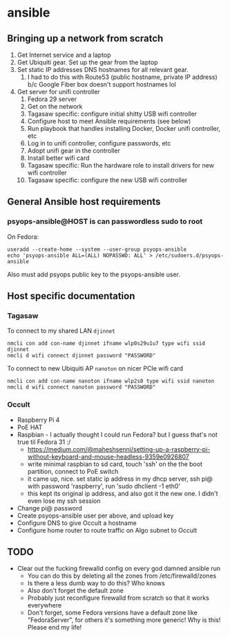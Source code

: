 # ansible

## Bringing up a network from scratch

1.  Get Internet service and a laptop
1.  Get Ubiquiti gear. Set up the gear from the laptop
1.  Set static IP addresses DNS hostnames for all relevant gear.
	1.  I had to do this with Route53 (public hostname, private IP address) b/c Google Fiber box doesn't support hostnames lol
1.  Get server for unifi controller
    1.  Fedora 29 server
	1.  Get on the network
	1.  Tagasaw specific: configure initial shitty USB wifi controller
	1.  Configure host to meet Ansible requirements (see below)
	1.  Run playbook that handles installing Docker, Docker unifi controller, etc
	1.  Log in to unifi controller, configure passwords, etc
	1.  Adopt unifi gear in the controller
	1.  Install better wifi card
	1.  Tagasaw specific: Run the hardware role to install drivers for new wifi controller
	1.  Tagasaw specific: configure the new USB wifi controller

## General Ansible host requirements

### psyops-ansible@HOST is can passwordless sudo to root

On Fedora:

    useradd --create-home --system --user-group psyops-ansible
    echo 'psyops-ansible ALL=(ALL) NOPASSWD: ALL' > /etc/sudoers.d/psyops-ansible

Also must add psyops public key to the psyops-ansible user.

## Host specific documentation

### Tagasaw

To connect to my shared LAN `djinnet`

    nmcli con add con-name djinnet ifname wlp0s29u1u7 type wifi ssid djinnet
    nmcli d wifi connect djinnet password "PASSWORD"

To connect to new Ubiquiti AP `nanoton` on nicer PCIe wifi card

    nmcli con add con-name nanoton ifname wlp2s0 type wifi ssid nanoton
    nmcli d wifi connect nanoton password "PASSWORD"

### Occult

* Raspberry Pi 4
* PoE HAT
* Raspbian - I actually thought I could run Fedora? but I guess that's not true til Fedora 31 :/
  * https://medium.com/@maheshsenni/setting-up-a-raspberry-pi-without-keyboard-and-mouse-headless-9359e0926807
  * write minimal raspbian to sd card, touch 'ssh' on the the boot partition, connect to PoE switch
  * it came up, nice. set static ip address in my dhcp server, ssh pi@ with password 'raspberry', run 'sudo dhclient -1 eth0'
  * this kept its original ip address, and also got it the new one. I didn't even lose my ssh session
* Change pi@ password
* Create psyops-ansible user per above, and upload key
* Configure DNS to give Occult a hostname
* Configure home router to route traffic on Algo subnet to Occult

## TODO

* Clear out the fucking firewalld config on every god damned ansible run
  * You can do this by deleting all the zones from /etc/firewalld/zones
  * Is there a less dumb way to do this? Who knows
  * Also don't forget the default zone
  * Probably just reconfigure firewalld from scratch so that it works everywhere
  * Don't forget, some Fedora versions have a default zone like "FedoraServer", for others it's something more generic! Why is this! Please end my life!
